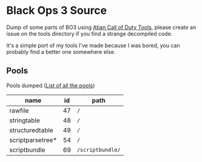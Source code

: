 # Black Ops 3 Source

Dump of some parts of BO3 using [Atian Call of Duty Tools](https://github.com/ate47/atian-cod-tools), please create an issue on the tools directory if you find a strange decompiled code.

It's a simple port of my tools I've made because I was bored, you can probably find a better one somewhere else.

## Pools

Pools dumped ([List of all the pools](https://github.com/ate47/t8-atian-menu/blob/master/docs/notes/xassetpools_bo3.csv))

| name                    | id  | path                                |
| ----------------------- | --- | ----------------------------------- |
| rawfile                 | 47  | `/`                                 |
| stringtable             | 48  | `/`                                 |
| structuredtable         | 49  | `/`                                 |
| scriptparsetree\*       | 54  | `/`                                 |
| scriptbundle            | 69  | `/scriptbundle/`                    |
